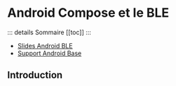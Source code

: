 # Android Compose et le BLE

::: details Sommaire
[[toc]]
:::

- [Slides Android BLE](/cours/android_ble.md)
- [Support Android Base](./android-base.md)

## Introduction